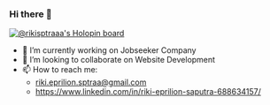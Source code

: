 ### Hi there 👋

[![@rikisptraaa's Holopin board](https://holopin.me/rikisptraaa)](https://holopin.io/@rikisptraaa)

- 🔭 I’m currently working on Jobseeker Company
- 👯 I’m looking to collaborate on Website Development
- 📫 How to reach me: 
  - riki.eprilion.sptraa@gmail.com
  - https://www.linkedin.com/in/riki-eprilion-saputra-688634157/
